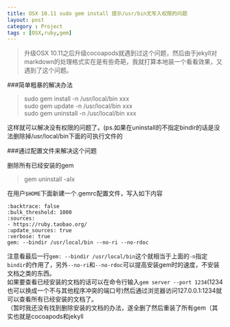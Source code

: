 ```yaml
---
title: OSX 10.11 sudo gem install 提示/usr/bin无写入权限的问题
layout: post
category : Project
tags : [OSX,ruby,gem]
---
```

>升级OSX 10.11之后升级cocoapods就遇到过这个问题，然后由于jekyll对markdown的处理格式实在是有些奇葩，我就打算本地装一个看看效果，又遇到了这个问题。  

###简单粗暴的解决办法

>sudo gem install -n /usr/local/bin xxx  
>sudo gem update -n /usr/local/bin xxx  
>sudo gem uninstall -n /usr/local/bin xxx  

这样就可以解决没有权限的问题了。(ps.如果在uninstall的不指定bindir的话是没法删除掉/usr/local/bin下面的可执行文件的  

###通过配置文件来解决这个问题

删除所有已经安装的gem
>gem uninstall -aIx

在用户`$HOME`下面新建一个.gemrc配置文件，写入如下内容  

	:backtrace: false
	:bulk_threshold: 1000
	:sources:
	- https://ruby.taobao.org/
	:update_sources: true
	:verbose: true
	gem: --bindir /usr/local/bin --no-ri --no-rdoc

注意看最后一行`gem: --bindir /usr/local/bin`这个就相当于上面的`-n`指定`bindir`的作用了，另外`--no-ri`和`--no-rdoc`可以提高安装gem时的速度，不安装文档之类的东西。  
如果要查看已经安装的文档的话可以在命令行输入`gem server --port 1234`(1234也可以换成一个不与其他程序冲突的端口号)然后通过浏览器访问127.0.0.1:1234就可以查看所有已经安装的文档了。  
（暂时我还没有找到删除安装的文档的办法，遂全删了然后重装了所有gem（其实也就是cocoapods和jekyll
